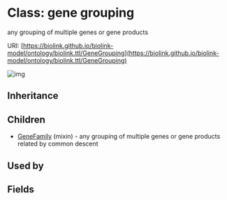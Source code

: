 # Class: gene grouping


any grouping of multiple genes or gene products

URI: [https://biolink.github.io/biolink-model/ontology/biolink.ttl/GeneGrouping](https://biolink.github.io/biolink-model/ontology/biolink.ttl/GeneGrouping)

![img](http://yuml.me/diagram/nofunky;dir:TB/class/\[GeneFamily]uses%20-.->\[GeneGrouping])
## Inheritance

## Children

 * [GeneFamily](GeneFamily.md) (mixin)  - any grouping of multiple genes or gene products related by common descent
## Used by

## Fields

